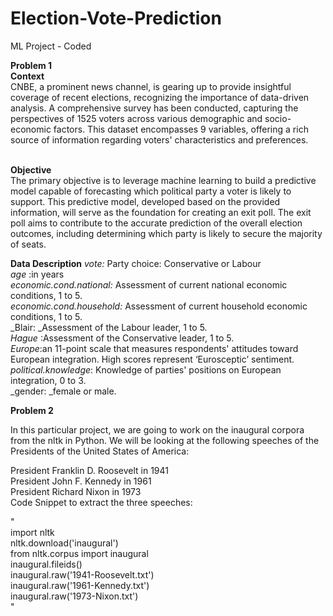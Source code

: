 # Election-Vote-Prediction
ML Project - Coded

**Problem 1**<br>
**Context**<br>
CNBE, a prominent news channel, is gearing up to provide insightful coverage of recent elections, recognizing the importance of data-driven analysis. A comprehensive survey has been conducted, capturing the perspectives of 1525 voters across various demographic and socio-economic factors. This dataset encompasses 9 variables, offering a rich source of information regarding voters' characteristics and preferences.<Br><BR>

**Objective**<br>
The primary objective is to leverage machine learning to build a predictive model capable of forecasting which political party a voter is likely to support. This predictive model, developed based on the provided information, will serve as the foundation for creating an exit poll. The exit poll aims to contribute to the accurate prediction of the overall election outcomes, including determining which party is likely to secure the majority of seats.<br>

**Data Description**
_vote:_ Party choice: Conservative or Labour <br>
_age_ :in years <br>
_economic.cond.national:_ Assessment of current national economic conditions, 1 to 5. <br>
_economic.cond.household:_ Assessment of current household economic conditions, 1 to 5. <br>
_Blair: _Assessment of the Labour leader, 1 to 5. <br>
_Hague_ :Assessment of the Conservative leader, 1 to 5. <br>
_Europe_:an 11-point scale that measures respondents' attitudes toward European integration.   High scores represent ‘Eurosceptic’ sentiment. <br>
_political.knowledge_: Knowledge of parties' positions on European integration, 0 to 3. <br>
_gender: _female or male. <br>
 

**Problem 2** <br>
 

In this particular project, we are going to work on the inaugural corpora from the nltk in Python. We will be looking at the following speeches of the Presidents of the United States of America:<br>

President Franklin D. Roosevelt in 1941 <br>
President John F. Kennedy in 1961 <br>
President Richard Nixon in 1973 <br>
Code Snippet to extract the three speeches: <br>

"<br>
import nltk <br>
nltk.download('inaugural')<br>
from nltk.corpus import inaugural <br>
inaugural.fileids() <br>
inaugural.raw('1941-Roosevelt.txt') <br>
inaugural.raw('1961-Kennedy.txt') <br>
inaugural.raw('1973-Nixon.txt')<br>
"<br>
